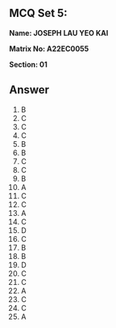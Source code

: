 ## MCQ Set 5:

**Name: JOSEPH LAU YEO KAI**

**Matrix No: A22EC0055**

**Section: 01**

## Answer
1. B
2. C
3. C
4. C
5. B
6. B
7. C
8. C
9. B
10. A
11. C
12. C
13. A
14. C
15. D
16. C
17. B
18. B
19. D
20. C
21. C
22. A
23. C
24. C
25. A
